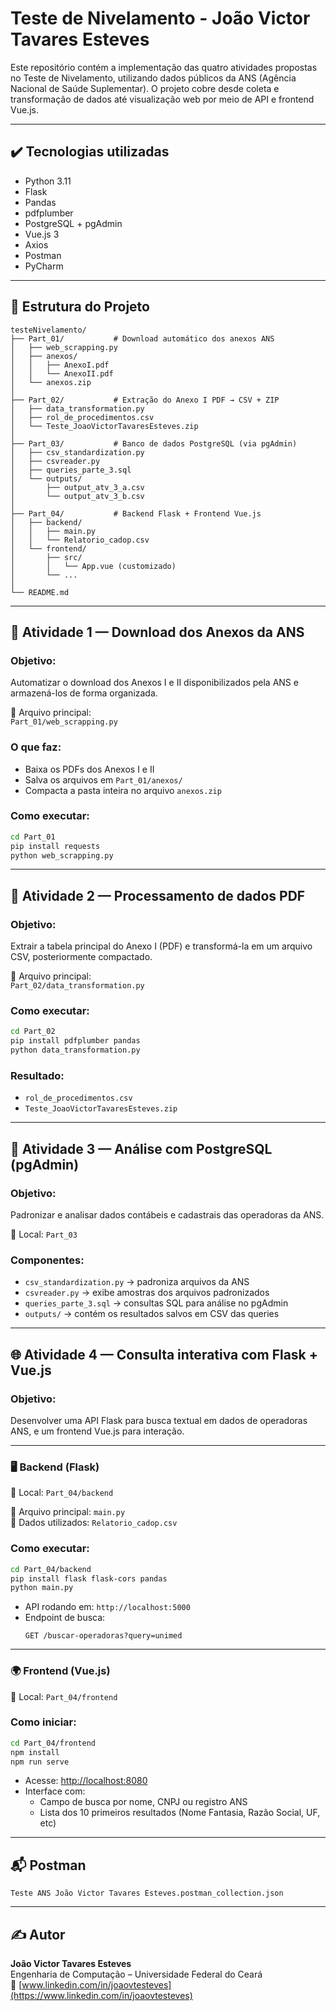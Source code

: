 # Teste de Nivelamento - João Victor Tavares Esteves

Este repositório contém a implementação das quatro atividades propostas no Teste de Nivelamento, utilizando dados públicos da ANS (Agência Nacional de Saúde Suplementar). O projeto cobre desde coleta e transformação de dados até visualização web por meio de API e frontend Vue.js.

---

## ✔️ Tecnologias utilizadas

- Python 3.11
- Flask
- Pandas
- pdfplumber
- PostgreSQL + pgAdmin
- Vue.js 3
- Axios
- Postman
- PyCharm

---

## 📂 Estrutura do Projeto

```
testeNivelamento/
├── Part_01/           # Download automático dos anexos ANS
│   ├── web_scrapping.py
│   ├── anexos/
│   │   ├── AnexoI.pdf
│   │   └── AnexoII.pdf
│   └── anexos.zip
│
├── Part_02/           # Extração do Anexo I PDF → CSV + ZIP
│   ├── data_transformation.py
│   ├── rol_de_procedimentos.csv
│   └── Teste_JoaoVictorTavaresEsteves.zip
│
├── Part_03/           # Banco de dados PostgreSQL (via pgAdmin)
│   ├── csv_standardization.py
│   ├── csvreader.py
│   ├── queries_parte_3.sql
│   └── outputs/
│       ├── output_atv_3_a.csv
│       └── output_atv_3_b.csv
│
├── Part_04/           # Backend Flask + Frontend Vue.js
│   ├── backend/
│   │   ├── main.py
│   │   └── Relatorio_cadop.csv
│   └── frontend/
│       ├── src/
│       │   └── App.vue (customizado)
│       └── ...
│
└── README.md
```

---

## 📌 Atividade 1 — Download dos Anexos da ANS

### Objetivo:
Automatizar o download dos Anexos I e II disponibilizados pela ANS e armazená-los de forma organizada.

📄 Arquivo principal:  
`Part_01/web_scrapping.py`

### O que faz:
- Baixa os PDFs dos Anexos I e II
- Salva os arquivos em `Part_01/anexos/`
- Compacta a pasta inteira no arquivo `anexos.zip`

### Como executar:
```bash
cd Part_01
pip install requests
python web_scrapping.py
```

---

## 🧾 Atividade 2 — Processamento de dados PDF

### Objetivo:
Extrair a tabela principal do Anexo I (PDF) e transformá-la em um arquivo CSV, posteriormente compactado.

📄 Arquivo principal:  
`Part_02/data_transformation.py`

### Como executar:
```bash
cd Part_02
pip install pdfplumber pandas
python data_transformation.py
```

### Resultado:
- `rol_de_procedimentos.csv`
- `Teste_JoaoVictorTavaresEsteves.zip`

---

## 🐘 Atividade 3 — Análise com PostgreSQL (pgAdmin)

### Objetivo:
Padronizar e analisar dados contábeis e cadastrais das operadoras da ANS.

📁 Local: `Part_03`

### Componentes:
- `csv_standardization.py` → padroniza arquivos da ANS
- `csvreader.py` → exibe amostras dos arquivos padronizados
- `queries_parte_3.sql` → consultas SQL para análise no pgAdmin
- `outputs/` → contém os resultados salvos em CSV das queries

---

## 🌐 Atividade 4 — Consulta interativa com Flask + Vue.js

### Objetivo:
Desenvolver uma API Flask para busca textual em dados de operadoras ANS, e um frontend Vue.js para interação.

---

### 🖥️ Backend (Flask)

📁 Local: `Part_04/backend`

📄 Arquivo principal: `main.py`  
📄 Dados utilizados: `Relatorio_cadop.csv`

### Como executar:
```bash
cd Part_04/backend
pip install flask flask-cors pandas
python main.py
```

- API rodando em: `http://localhost:5000`
- Endpoint de busca:  
  ```
  GET /buscar-operadoras?query=unimed
  ```

---

### 🌍 Frontend (Vue.js)

📁 Local: `Part_04/frontend`

### Como iniciar:
```bash
cd Part_04/frontend
npm install
npm run serve
```

- Acesse: [http://localhost:8080](http://localhost:8080)
- Interface com:
  - Campo de busca por nome, CNPJ ou registro ANS
  - Lista dos 10 primeiros resultados (Nome Fantasia, Razão Social, UF, etc)

---

## 📬 Postman

`Teste ANS João Victor Tavares Esteves.postman_collection.json`

---

## ✍️ Autor

**João Victor Tavares Esteves**  
Engenharia de Computação – Universidade Federal do Ceará  
📎 [www.linkedin.com/in/joaovtesteves](https://www.linkedin.com/in/joaovtesteves)

